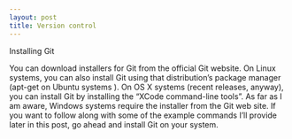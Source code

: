 ```yaml
---
layout: post
title: Version control
---
```


Installing Git

You can download installers for Git from the official Git website. On Linux systems, you can also install Git using that distribution’s package manager (apt-get on Ubuntu systems ). On OS X systems (recent releases, anyway), you can install Git by installing the “XCode command-line tools”. As far as I am aware, Windows systems require the installer from the Git web site. If you want to follow along with some of the example commands I’ll provide later in this post, go ahead and install Git on your system.
